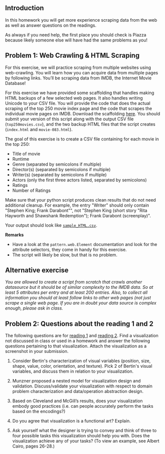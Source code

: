 ## Introduction

In this homework you will get more experience scraping data from the web as
well as answer questions on the readings.

As always if you need help, the first place you should check is Piazza because
likely someone else will have had the same problems as you!

## Problem 1: Web Crawling & HTML Scraping

For this exercise, we will practice scraping from multiple websites using
web-crawling. You will learn how you can acquire data from multiple pages by
following links. You’ll be scraping data from IMDB, the Internet Movie Database!

For this exercise we have provided some scaffolding that handles making HTML
backups of a few selected web pages. It also handles writing Unicode to your 
CSV file. You will provide the code that does the
actual scraping of the top 250 movie index page and the code that scrapes the
individual movie pages on IMDB. Download the scaffolding
[here](imdb-crawler.py). You should submit your version of this script along
with the output CSV file (`top250movies.csv`), and the two backup HTML files
that the script creates (`index.html` and `movie-083.html`). 

The goal of this exercise is to create a CSV file containing for each movie in
the top 250:

* Title of movie
* Runtime
* Genre (separated by semicolons if multiple)
* Director(s) (separated by semicolons if multiple)
* Writer(s) (separated by semicolons if multiple)
* Actors (only the first three actors listed, separated by semicolons)
* Ratings
* Number of Ratings

Make sure that your python script produces clean results that do not need
additional cleanup. For example, the entry "Writer" should only contain
"Stephen King; Frank Darabont"", not "Stephen King (short story "Rita Hayworth
and Shawshank Redemption"); Frank Darabont (screenplay)".

Your output should look like [`sample_HTML.csv`](sample_HTML.csv).

**Remarks**

* Have a look at the `pattern.web.Element` documentation and look for 
  the attribute selectors, they come in handy for this exercise.
* The script will likely be slow, but that is no problem.

## Alternative exercise

*You are allowed to create a script from scratch that crawls another
datasource but it should be of similar complexity to the IMDB data. So
at least 5 attributes per entry and at least 200 entries. Also, to collect
all information you should at least follow links to other web pages (not
just scrape a single web page. If you are in doubt your data source is 
complex enough, please ask in class.*

## Problem 2: Questions about the reading 1 and 2

The following questions are for [reading 1][] and [reading 2][].
Find a visualization not discussed in class or used in a homework and answer
the following questions pertaining to that visualization. Attach the
visualization as a screenshot in your submission.

1. Consider Bertin's characterization of visual variables (position, size,
   shape, value, color, orientation, and texture). Pick 2 of Bertin's visual
   variables, and discuss them in relation to your visualization.

2. Munzner proposed a nested model for visualization design and validation.
   Discuss/validate your visualization with respect to domain problem
   characterization and data/operation abstraction design.

3. Based on Cleveland and McGill’s results, does your visualization embody good
   practices (i.e. can people accurately perform the tasks based on the 
   encodings?)

4. Do you agree that visualization is a functional art? Explain.

5. Ask yourself what the designer is trying to convey and think of three to
   four possible tasks this visualization should help you with. Does the
   visualization achieve any of your tasks? (To view an example, see Albert 
   Cairo, pages 26-­28.)

[reading 1]: /readings/reading-1
[reading 2]: /readings/reading-2

